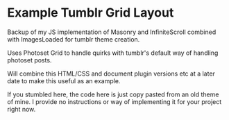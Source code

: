 # Example Tumblr Grid Layout

Backup of my JS implementation of Masonry and InfiniteScroll combined with ImagesLoaded for tumblr theme creation.

Uses Photoset Grid to handle quirks with tumblr's default way of handling photoset posts.

Will combine this HTML/CSS and document plugin versions etc at a later date to make this useful as an example.

If you stumbled here, the code here is just copy pasted from an old theme of mine. I provide no instructions or way of implementing it for your project right now.
